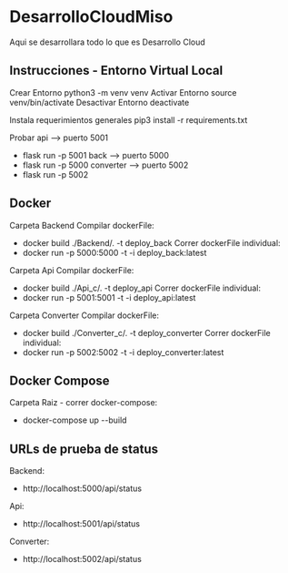 # DesarrolloCloudMiso
Aqui se desarrollara todo lo que es Desarrollo Cloud

## Instrucciones - Entorno Virtual Local

Crear Entorno
python3 -m venv venv
Activar Entorno
source venv/bin/activate
Desactivar Entorno
deactivate

Instala requerimientos generales
pip3 install -r requirements.txt 

Probar
api --> puerto 5001
* flask run -p 5001
back --> puerto 5000 
* flask run -p 5000
converter --> puerto 5002
* flask run -p 5002

## Docker
Carpeta Backend
Compilar dockerFile: 
* docker build ./Backend/. -t deploy_back 
Correr dockerFile individual: 
* docker run -p 5000:5000 -t -i deploy_back:latest

Carpeta Api
Compilar dockerFile: 
* docker build ./Api_c/. -t deploy_api 
Correr dockerFile individual: 
* docker run -p 5001:5001 -t -i deploy_api:latest

Carpeta Converter
Compilar dockerFile: 
* docker build ./Converter_c/. -t deploy_converter
Correr dockerFile individual: 
* docker run -p 5002:5002 -t -i deploy_converter:latest



## Docker Compose
Carpeta Raiz - correr docker-compose: 
* docker-compose up --build

## URLs de prueba de status
Backend:
* http://localhost:5000/api/status

Api:
* http://localhost:5001/api/status

Converter:
* http://localhost:5002/api/status